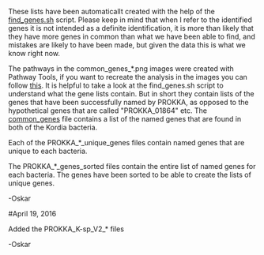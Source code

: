 These lists have been automaticallt created with the help of the [find_genes.sh](https://github.com/The-Bioinformatics-Group/kordia_pathway_analysis/blob/master/scripts/find_genes.sh) script. Please keep in mind that when I refer to the identified genes it is not intended as a definite identification, it is more than likely that they have more genes in common than what we have been able to find, and mistakes are likely to have been made, but given the data this is what we know right now.

The pathways in the common_genes_*.png images were created with Pathway Tools, if you want to recreate the analysis in the images you can follow [this](https://github.com/oskarvid/Tutorials/wiki/How-to-get-an-overview-of-all-pathways-in-a-genome-and-highlight-specific-genes). It is helpful to take a look at the find_genes.sh script to understand what the gene lists contain. But in short they contain lists of the genes that have been successfully named by PROKKA, as opposed to the hypothetical genes that are called "PROKKA_01864" etc. The [common_genes](https://github.com/The-Bioinformatics-Group/kordia_pathway_analysis/blob/master/gene_lists/common_genes) file contains a list of the named genes that are found in both of the Kordia bacteria.

Each of the PROKKA_*_unique_genes files contain named genes that are unique to each bacteria.

The PROKKA_*_genes_sorted files contain the entire list of named genes for each bacteria. The genes have been sorted to be able to create the lists of unique genes.

-Oskar

#April 19, 2016

Added the PROKKA_K-sp_V2_* files

-Oskar